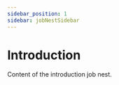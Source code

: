 ```yaml
---
sidebar_position: 1
sidebar: jobNestSidebar
---
```


# Introduction

Content of the introduction job nest.
